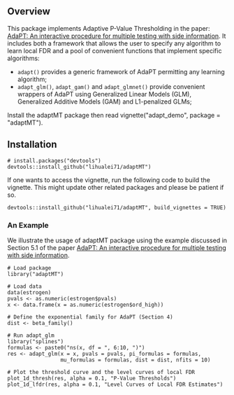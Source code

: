 ## Overview
This package implements Adaptive P-Value Thresholding in the paper: [AdaPT: An interactive procedure for multiple testing with side information](https://arxiv.org/abs/1609.06035). It includes both a framework that allows the user to specify any algorithm to learn local FDR and a pool of convenient functions that implement specific algorithms:

- `adapt()` provides a generic framework of AdaPT permitting any learning algorithm;
- `adapt_glm()`, `adapt_gam()` and `adapt_glmnet()` provide convenient wrappers of AdaPT using Generalized Linear Models (GLM), Generalized Additive Models (GAM) and L1-penalized GLMs;

Install the adaptMT package then read vignette("adapt_demo", package = "adaptMT").

## Installation         

```
# install.packages("devtools")
devtools::install_github("lihualei71/adaptMT")
```
If one wants to access the vignette, run the following code to build the vignette. This might update other related packages and please be patient if so.

```
devtools::install_github("lihualei71/adaptMT", build_vignettes = TRUE)
```

### An Example
We illustrate the usage of adaptMT package using the example discussed in Section 5.1 of the paper [AdaPT: An interactive procedure for multiple testing with side information](https://arxiv.org/abs/1609.06035).

```
# Load package
library("adaptMT")

# Load data
data(estrogen)
pvals <- as.numeric(estrogen$pvals)
x <- data.frame(x = as.numeric(estrogen$ord_high))

# Define the exponential family for AdaPT (Section 4)
dist <- beta_family()

# Run adapt_glm
library("splines")
formulas <- paste0("ns(x, df = ", 6:10, ")")
res <- adapt_glm(x = x, pvals = pvals, pi_formulas = formulas,
                 mu_formulas = formulas, dist = dist, nfits = 10)

# Plot the threshold curve and the level curves of local FDR
plot_1d_thresh(res, alpha = 0.1, "P-Value Thresholds")
plot_1d_lfdr(res, alpha = 0.1, "Level Curves of Local FDR Estimates")
```
